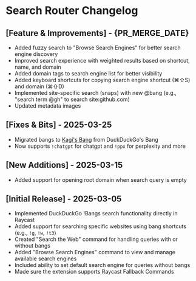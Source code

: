 # Search Router Changelog

## [Feature & Improvements] - {PR_MERGE_DATE}

- Added fuzzy search to "Browse Search Engines" for better search engine discovery
- Improved search experience with weighted results based on shortcut, name, and domain
- Added domain tags to search engine list for better visibility
- Added keyboard shortcuts for copying search engine shortcut (⌘⇧S) and domain (⌘⇧D)
- Implemented site-specific search (snaps) with new @bang (e.g., "search term @gh" to search site:github.com)
- Updated metadata images

## [Fixes & Bits] - 2025-03-25

- Migrated bangs to [Kagi's Bang](https://help.kagi.com/kagi/features/bangs.html) from DuckDuckGo's Bang
- Now supports `!chatgpt` for chatgpt and `!ppx` for perplexity and more

## [New Additions] - 2025-03-15

- Added support for opening root domain when search query is empty

## [Initial Release] - 2025-03-05

- Implemented DuckDuckGo !Bangs search functionality directly in Raycast
- Added support for searching specific websites using bang shortcuts (e.g., `!g`, `!w`, `!t3`)
- Created "Search the Web" command for handling queries with or without bangs
- Added "Browse Search Engines" command to view and manage available search engines
- Included ability to set default search engine for queries without bangs
- Made sure the extension supports Raycast Fallback Commands
